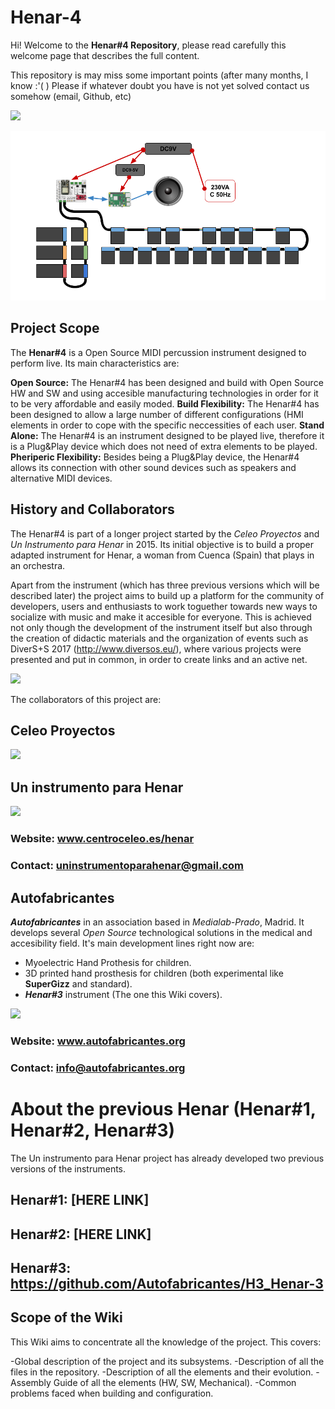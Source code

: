 # Henar-4

Hi! Welcome to the **Henar#4 Repository**, please read carefully this welcome page that describes the full content.

This repository is may miss some important points (after many months, I know :'( ) Please if whatever doubt you have is not yet solved contact us somehow (email, Github, etc)

![](https://github.com/Autofabricantes/Henar-4/blob/master/00_General/00_Logos/Logo_Henar4.png?raw=true)

![](https://github.com/Autofabricantes/H4_Henar-4/blob/master/01_Documentation/00_SystemDiagrams/H4_FullSystem_Simple.png?raw=true)

## Project Scope
The **Henar#4** is a Open Source MIDI percussion instrument designed to perform live. Its main characteristics are:

**Open Source:** The Henar#4 has been designed and build with Open Source HW and SW and using accesible manufacturing technologies in order for it to be very affordable and easily moded.
**Build Flexibility:** The Henar#4 has been designed to allow a large number of different configurations (HMI elements in order to cope with the specific neccessities of each user.
**Stand Alone:** The Henar#4 is an instrument designed to be played live, therefore it is a Plug&Play device which does not need of extra elements to be played.
**Pheriperic Flexibility:** Besides being a Plug&Play device, the Henar#4 allows its connection with other sound devices such as speakers and alternative MIDI devices.
 
## History and Collaborators
The Henar#4 is part of a longer project started by the _Celeo Proyectos_ and _Un Instrumento para Henar_ in 2015. Its initial objective is to build a proper adapted instrument for Henar, a woman from Cuenca (Spain) that plays in an orchestra.

Apart from the instrument (which has three previous versions which will be described later) the project aims to build up a platform for the community of developers, users and enthusiasts to work toguether towards new ways to socialize with music and make it accesible for everyone. This is achieved not only though the development of the instrument itself but also through the creation of didactic materials and the organization of events such as DiverS+S 2017 (http://www.diversos.eu/), where various projects were presented and put in common, in order to create links and an active net.

![](https://github.com/Autofabricantes/Henar-4/blob/master/00_General/00_Logos/Logo_Diversos.png?raw=true)

The collaborators of this project are:
## Celeo Proyectos

![](https://github.com/Autofabricantes/Henar-4/blob/master/00_General/00_Logos/Logo_CeleoProyectos.png?raw=true)

## Un instrumento para Henar

![](https://github.com/Autofabricantes/Henar-4/blob/master/00_General/00_Logos/Logo_UnInstrumentoParaHenar.png?raw=true)

### Website: www.centroceleo.es/henar
### Contact: uninstrumentoparahenar@gmail.com

## Autofabricantes
**_Autofabricantes_** in an association based in _Medialab-Prado_, Madrid. It develops several _Open Source_ technological solutions in the medical and accesibility field. It's main development lines right now are:
* Myoelectric Hand Prothesis for children.
* 3D printed hand prosthesis for children (both experimental like __SuperGizz__ and standard).
* **_Henar#3_** instrument (The one this Wiki covers).

![](https://github.com/Autofabricantes/Henar-3/blob/master/00_General/00_Logos/Logo_Autofabricantes.png?raw=true)

### Website: www.autofabricantes.org
### Contact: info@autofabricantes.org

# About the previous Henar (Henar#1, Henar#2, Henar#3)
The Un instrumento para Henar project has already developed two previous versions of the instruments.

## Henar#1: [HERE LINK]
## Henar#2: [HERE LINK]
## Henar#3: https://github.com/Autofabricantes/H3_Henar-3

## Scope of the Wiki
This Wiki aims to concentrate all the knowledge of the project. This covers:

 -Global description of the project and its subsystems.
 -Description of all the files in the repository.
 -Description of all the elements and their evolution.
 -Assembly Guide of all the elements (HW, SW, Mechanical).
 -Common problems faced when building and configuration.
